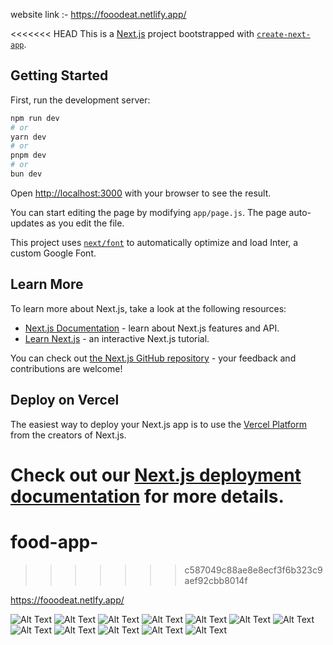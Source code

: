 website link :- https://fooodeat.netlify.app/

<<<<<<< HEAD
This is a [Next.js](https://nextjs.org/) project bootstrapped with [`create-next-app`](https://github.com/vercel/next.js/tree/canary/packages/create-next-app).

## Getting Started

First, run the development server:

```bash
npm run dev
# or
yarn dev
# or
pnpm dev
# or
bun dev
```

Open [http://localhost:3000](http://localhost:3000) with your browser to see the result.

You can start editing the page by modifying `app/page.js`. The page auto-updates as you edit the file.

This project uses [`next/font`](https://nextjs.org/docs/basic-features/font-optimization) to automatically optimize and load Inter, a custom Google Font.

## Learn More

To learn more about Next.js, take a look at the following resources:

- [Next.js Documentation](https://nextjs.org/docs) - learn about Next.js features and API.
- [Learn Next.js](https://nextjs.org/learn) - an interactive Next.js tutorial.

You can check out [the Next.js GitHub repository](https://github.com/vercel/next.js/) - your feedback and contributions are welcome!

## Deploy on Vercel

The easiest way to deploy your Next.js app is to use the [Vercel Platform](https://vercel.com/new?utm_medium=default-template&filter=next.js&utm_source=create-next-app&utm_campaign=create-next-app-readme) from the creators of Next.js.

# Check out our [Next.js deployment documentation](https://nextjs.org/docs/deployment) for more details.

# food-app-

> > > > > > > c587049c88ae8e8ecf3f6b323c9aef92cbb8014f

https://fooodeat.netlfy.app/


![Alt Text](https://res.cloudinary.com/ddw1upvx3/image/upload/v1703324481/Screenshot_2023-12-22_164430_vys198.png)
![Alt Text](https://res.cloudinary.com/ddw1upvx3/image/upload/v1703324484/Screenshot_2023-12-22_210301_lzxwko.png)
![Alt Text](https://res.cloudinary.com/ddw1upvx3/image/upload/v1703324442/Screenshot_2023-12-22_211513_zk70sr.png)
![Alt Text](https://res.cloudinary.com/ddw1upvx3/image/upload/v1703324445/Screenshot_2023-12-22_211539_ksrepu.png)
![Alt Text](https://res.cloudinary.com/ddw1upvx3/image/upload/v1703324442/Screenshot_2023-12-22_212022_cyduki.png)
![Alt Text](https://res.cloudinary.com/ddw1upvx3/image/upload/v1703324484/Screenshot_2023-12-22_210301_lzxwko.png)
![Alt Text](https://res.cloudinary.com/ddw1upvx3/image/upload/v1703324484/Screenshot_2023-12-22_210301_lzxwko.png)
![Alt Text](https://res.cloudinary.com/ddw1upvx3/image/upload/v1703324484/Screenshot_2023-12-22_210301_lzxwko.png)
![Alt Text](https://res.cloudinary.com/ddw1upvx3/image/upload/v1703324484/Screenshot_2023-12-22_210301_lzxwko.png)
![Alt Text](https://res.cloudinary.com/ddw1upvx3/image/upload/v1703324484/Screenshot_2023-12-22_210301_lzxwko.png)
![Alt Text](https://res.cloudinary.com/ddw1upvx3/image/upload/v1703324484/Screenshot_2023-12-22_210301_lzxwko.png)
![Alt Text](https://res.cloudinary.com/ddw1upvx3/image/upload/v1703324484/Screenshot_2023-12-22_210301_lzxwko.png)

